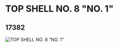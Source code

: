 # TOP SHELL NO. 8  "NO. 1"
## 17382
![TOP SHELL NO. 8  "NO. 1"](https://lc-www-live-s.legocdn.com/media/bricks/5/2/6070508.jpg)